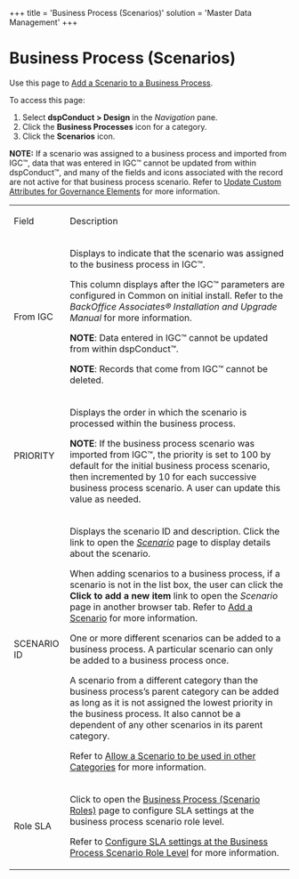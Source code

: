 +++
title = 'Business Process (Scenarios)'
solution = 'Master Data Management'
+++

# Business Process (Scenarios)

<div class="use">

Use this page to [Add a Scenario to a Business
Process](../Use_Cases/Add_a_Scenario_to_a_Business_Process).

</div>

To access this page:

1.  Select **dspConduct \> Design** in the *Navigation* pane.
2.  Click the **Business Processes** icon for a category.
3.  Click the <span style="font-weight: bold;">Scenarios</span> icon.

**NOTE:** If a scenario was assigned to a business process and imported
from IGC™, data that was entered in IGC™ cannot be updated from within
dspConduct™, and many of the fields and icons associated with the record
are not active for that business process scenario. Refer to [Update
Custom Attributes for Governance
Elements](../Use_Cases/Update_Custom_Attributes_for_Governance_Elements)
for more information.

<table>
<tbody>
<tr class="odd">
<td><p>Field</p></td>
<td><p>Description</p></td>
</tr>
<tr class="even">
<td><p>From IGC</p></td>
<td><p>Displays to indicate that the scenario was assigned to the business process in IGC™.</p>
<p>This column displays after the IGC™ parameters are configured in Common on initial install. Refer to the <em>BackOffice Associates® Installation and Upgrade Manual</em> for more information.</p>
<p><strong>NOTE</strong>: Data entered in IGC™ cannot be updated from within dspConduct™.</p>
<p><strong>NOTE</strong>: Records that come from IGC™ cannot be deleted.</p></td>
</tr>
<tr class="odd">
<td><p>PRIORITY</p></td>
<td><p>Displays the order in which the scenario is processed within the business process.</p>
<p><strong>NOTE</strong>: If the business process scenario was imported from IGC™, the priority is set to 100 by default for the initial business process scenario, then incremented by 10 for each successive business process scenario. A user can update this value as needed.</p></td>
</tr>
<tr class="even">
<td><p>SCENARIO ID</p></td>
<td><p>Displays the scenario ID and description. Click the link to open the <em><a href="Scenario_H">Scenario</a></em> page to display details about the scenario.</p>
<p>When adding scenarios to a business process, if a scenario is not in the list box, the user can click the <strong>Click to add a new item</strong> link to open the <em>Scenario</em> page in another browser tab. Refer to <a href="../Use_Cases/Add_Scenario">Add a Scenario</a> for more information.</p>
<p>One or more different scenarios can be added to a business process. A particular scenario can only be added to a business process once.</p>
<p>A scenario from a different category than the business process’s parent category can be added as long as it is not assigned the lowest priority in the business process. It also cannot be a dependent of any other scenarios in its parent category.</p>
<p>Refer to <a href="../Use_Cases/Allow_a_Scenario_to_be_used_in_Other_Categories">Allow a Scenario to be used in other Categories</a> for more information.</p></td>
</tr>
<tr class="odd">
<td><p>Role SLA</p></td>
<td><p>Click to open the <a href="Business_Process_Scenario_Roles">Business Process (Scenario Roles)</a> page to configure SLA settings at the business process scenario role level.</p>
<p>Refer to <a href="../Config/Configure_SLA_Settings_at_the_BPSR_Level">Configure SLA settings at the Business Process Scenario Role Level</a> for more information.</p></td>
</tr>
</tbody>
</table>
